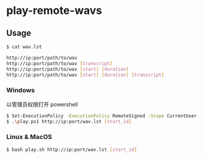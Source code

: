 # play-remote-wavs

## Usage

``` bash
$ cat wav.lst

http://ip:port/path/to/wav
http://ip:port/path/to/wav [transcript]
http://ip:port/path/to/wav [start] [duration]
http://ip:port/path/to/wav [start] [duration] [transcript]
```

### Windows

以管理员权限打开 powershell

``` bash
$ Set-ExecutionPolicy -ExecutionPolicy RemoteSigned -Scope CurrentUser
$ .\play.ps1 http://ip:port/wav.lst [start_id]
```

### Linux & MacOS

``` bash
$ bash play.sh http://ip:port/wav.lst [start_id]
```
